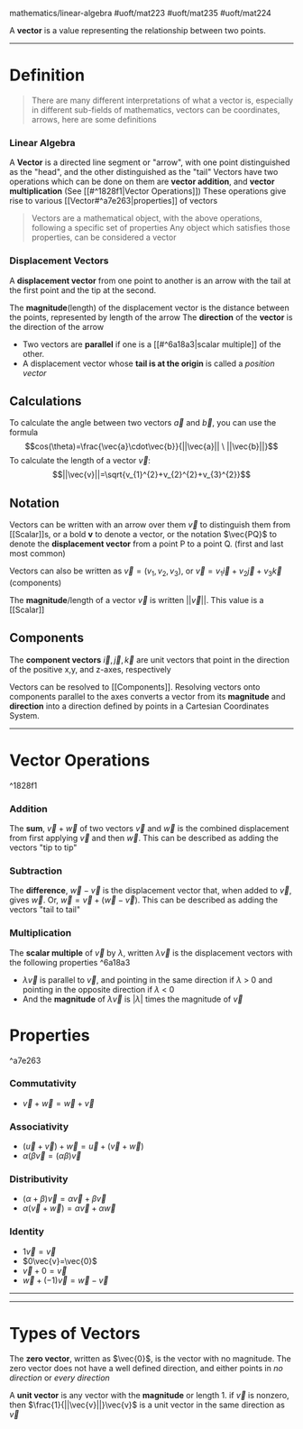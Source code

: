 mathematics/linear-algebra 
#uoft/mat223 #uoft/mat235 #uoft/mat224 

A **vector** is a value representing the relationship between two points.

---
# Definition
>There are many different interpretations of what a vector is, especially in different sub-fields of mathematics, vectors can be coordinates, arrows, here are some definitions

### Linear Algebra
A **Vector** is a directed line segment or "arrow", with one point distinguished  as the "head", and the other distinguished as the "tail"
	Vectors have two operations which can be done on them are **vector addition**, and **vector multiplication** (See [[#^1828f1|Vector Operations]])
	These operations give rise to various [[Vector#^a7e263|properties]] of vectors

> Vectors are a mathematical object, with the above operations, following a specific set of properties 
> Any object which satisfies those properties, can be considered a vector

### Displacement Vectors

A **displacement vector** from one point to another is an arrow with the tail at the first point and the tip at the second.

The **magnitude**(length) of the displacement vector is the distance between the points, represented by length of the arrow
The **direction** of the **vector** is the direction of the arrow

- Two vectors are **parallel** if one is a [[#^6a18a3|scalar multiple]] of the other. 
- A displacement vector whose **tail is at the origin** is called a *position vector*

## Calculations
To calculate the angle between two vectors $\vec{a}$ and $\vec{b}$, you can use the formula
$$cos(\theta)=\frac{\vec{a}\cdot\vec{b}}{||\vec{a}|| \ ||\vec{b}||}$$
To calculate the length of a vector $\vec v$:
$$||\vec{v}||=\sqrt{v_{1}^{2}+v_{2}^{2}+v_{3}^{2}}$$
## Notation
Vectors can be written with an arrow over them $\vec{v}$ to distinguish them from [[Scalar]]s, or a bold **v** to denote a vector, or the notation $\vec{PQ}$ to denote the **displacement vector** from a point P to a point Q. (first and last most common) 

Vectors can also be written as $\vec{v} = (v_{1},v_{2},v_{3})$, or $\vec{v}=v_{1}\vec{i}+ v_{2}\vec{j} + v_{3}\vec{k}$ (components)

The **magnitude**/length of a vector $\vec{v}$ is written $||\vec{v}||$. This value is a [[Scalar]]


## Components 
The **component vectors** $\vec{i}, \vec{j}, \vec{k}$ are unit vectors that point in the direction of the positive x,y, and z-axes, respectively

Vectors can be resolved to [[Components]]. Resolving vectors onto components parallel to the axes converts a vector from its **magnitude** and **direction** into a direction defined by points in a Cartesian Coordinates System.


---
# Vector Operations
^1828f1

### Addition
The **sum**, $\vec{v}+\vec{w}$ of two vectors $\vec{v}$ and $\vec{w}$ is the combined displacement from first applying $\vec{v}$ and then $\vec{w}$. This can be described as adding the vectors "tip to tip"

### Subtraction
The **difference**, $\vec{w}-\vec{v}$ is the displacement vector that, when added to $\vec{v}$, gives $\vec{w}$. Or, $\vec{w}=\vec{v}+(\vec{w}-\vec{v})$. This can be described as adding the vectors "tail to tail"

### Multiplication
The **scalar multiple** of $\vec{v}$ by $\lambda$, written $\lambda\vec{v}$ is the displacement vectors with the following properties ^6a18a3
- $\lambda\vec{v}$ is parallel to $\vec{v}$, and pointing in the same direction if $\lambda$ > 0  and pointing in the opposite direction if $\lambda$ < 0
- And the **magnitude** of $\lambda \vec{v}$ is $|\lambda|$ times the magnitude of $\vec{v}$
# Properties 
^a7e263
### Commutativity
- $\vec{v}+\vec{w}=\vec{w}+\vec{v}$
### Associativity
- $(\vec{u}+\vec{v})+\vec{w}=\vec{u}+(\vec{v}+\vec{w})$
- $\alpha(\beta\vec{v}=(\alpha\beta)\vec{v}$
### Distributivity
- $(\alpha+\beta)\vec{v}=\alpha\vec{v}+\beta\vec{v}$
- $\alpha(\vec{v}+\vec{w})=\alpha\vec{v}+\alpha\vec{w}$
### Identity
- $1\vec{v}=\vec{v}$
- $0\vec{v}=\vec{0}$
- $\vec{v}+0=\vec{v}$
- $\vec{w}+(-1)\vec{v}=\vec{w}-\vec{v}$

---
---
# Types of Vectors

The **zero vector**, written as $\vec{0}$, is the vector with no magnitude. The zero vector does not have a well defined direction, and either points in *no direction* or *every direction*

A **unit vector** is any vector with the **magnitude** or length 1. 
if $\vec{v}$ is nonzero, then $\frac{1}{||\vec{v}||}\vec{v}$ is a unit vector in the same direction as $\vec{v}$ 


